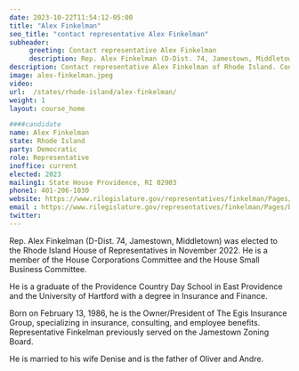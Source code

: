 ```yaml
---
date: 2023-10-22T11:54:12-05:00
title: "Alex Finkelman"
seo_title: "contact representative Alex Finkelman"
subheader:
     greeting: Contact representative Alex Finkelman
     description: Rep. Alex Finkelman (D-Dist. 74, Jamestown, Middletown) was elected to the Rhod​e Island House of Representatives in November 2022. He is a member of the House Corporations Committee and the House Small Business Committee.
description: Contact representative Alex Finkelman of Rhode Island. Contact information for Alex Finkelman includes email address, phone number, and mailing address.
image: alex-finkelman.jpeg
video:
url:  /states/rhode-island/alex-finkelman/
weight: 1
layout: course_home

####candidate
name: Alex Finkelman
state: Rhode Island
party: Democratic
role: Representative
inoffice: current
elected: 2023
mailing1: State House Providence, RI 02903
phone1: 401-206-1030
website: https://www.rilegislature.gov/representatives/finkelman/Pages/biography.aspx/
email : https://www.rilegislature.gov/representatives/finkelman/Pages/biography.aspx/
twitter:
---
```


Rep. Alex Finkelman (D-Dist. 74, Jamestown, Middletown) was elected to the Rhod​e Island House of Representatives in November 2022. He is a member of the House Corporations Committee and the House Small Business Committee.

He is a graduate of the Providence Country Day School in East Providence and the University of Hartford with a degree in Insurance and Fin​ance.

Born on February 13, 1986, he is the Owner/President of The Egis Insurance Group, specializing in insurance, consulting, and employee benefits. Representative Finkelman previously served on the Jamestown Zoning Board.

He is married to his wife Denise and is the father of Oliver and Andre.
